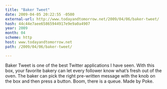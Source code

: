 ```yaml
---
title: "Baker Tweet"
date: 2009-04-05 20:22:55 -0500
external-url: http://www.todayandtomorrow.net/2009/04/06/baker-tweet/
hash: 44c44e7aee65865944917e9e9a0a4907
year: 2009
month: 04
scheme: http
host: www.todayandtomorrow.net
path: /2009/04/06/baker-tweet/

---
```


Baker Tweet is one of the best Twitter applications I have seen. With this box, your favorite bakery can let every follower know what’s fresh out of the oven. The baker can pick the right pre-written message with the knob on the box and then press a button. Boom, there is a queue.
Made by Poke.




